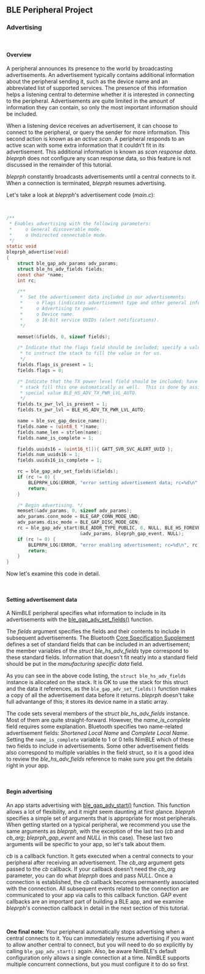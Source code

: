 ## BLE Peripheral Project

### Advertising

<br>

#### Overview


A peripheral announces its presence to the world by broadcasting
advertisements.  An advertisement typically contains additional information
about the peripheral sending it, such as the device name and an abbreviated
list of supported services.  The presence of this information helps a listening
central to determine whether it is interested in connecting to the peripheral.
Advertisements are quite limited in the amount of information they can contain,
so only the most important information should be included.

When a listening device receives an advertisement, it can choose to connect to
the peripheral, or query the sender for more information.  This second action
is known as an *active scan*.  A peripheral responds to an active scan with
some extra information that it couldn't fit in its advertisement.  This
additional information is known as *scan response data*.  *bleprph* does not
configure any scan response data, so this feature is not discussed in the
remainder of this tutorial.

*bleprph* constantly broadcasts advertisements until a central connects to it.
When a connection is terminated, *bleprph* resumes advertising.

Let's take a look at *bleprph*'s advertisement code (*main.c*):

<br>

```c
/**
 * Enables advertising with the following parameters:
 *     o General discoverable mode.
 *     o Undirected connectable mode.
 */
static void
bleprph_advertise(void)
{
    struct ble_gap_adv_params adv_params;
    struct ble_hs_adv_fields fields;
    const char *name;
    int rc;

    /**
     *  Set the advertisement data included in our advertisements:
     *     o Flags (indicates advertisement type and other general info).
     *     o Advertising tx power.
     *     o Device name.
     *     o 16-bit service UUIDs (alert notifications).
     */

    memset(&fields, 0, sizeof fields);

    /* Indicate that the flags field should be included; specify a value of 0
     * to instruct the stack to fill the value in for us.
     */
    fields.flags_is_present = 1;
    fields.flags = 0;

    /* Indicate that the TX power level field should be included; have the
     * stack fill this one automatically as well.  This is done by assiging the
     * special value BLE_HS_ADV_TX_PWR_LVL_AUTO.
     */
    fields.tx_pwr_lvl_is_present = 1;
    fields.tx_pwr_lvl = BLE_HS_ADV_TX_PWR_LVL_AUTO;

    name = ble_svc_gap_device_name();
    fields.name = (uint8_t *)name;
    fields.name_len = strlen(name);
    fields.name_is_complete = 1;

    fields.uuids16 = (uint16_t[]){ GATT_SVR_SVC_ALERT_UUID };
    fields.num_uuids16 = 1;
    fields.uuids16_is_complete = 1;

    rc = ble_gap_adv_set_fields(&fields);
    if (rc != 0) {
        BLEPRPH_LOG(ERROR, "error setting advertisement data; rc=%d\n", rc);
        return;
    }

    /* Begin advertising. */
    memset(&adv_params, 0, sizeof adv_params);
    adv_params.conn_mode = BLE_GAP_CONN_MODE_UND;
    adv_params.disc_mode = BLE_GAP_DISC_MODE_GEN;
    rc = ble_gap_adv_start(BLE_ADDR_TYPE_PUBLIC, 0, NULL, BLE_HS_FOREVER,
                           &adv_params, bleprph_gap_event, NULL);
    if (rc != 0) {
        BLEPRPH_LOG(ERROR, "error enabling advertisement; rc=%d\n", rc);
        return;
    }
}
```

Now let's examine this code in detail.

<br>

#### Setting advertisement data


A NimBLE peripheral specifies what information to include in its advertisements with the [ble_gap_adv_set_fields()](../../../network/ble/ble_hs/ble_gap/functions/ble_gap_adv_set_fields.md) function.

The *fields* argument specifies the fields and their contents to include in
subsequent advertisements.  The Bluetooth [Core Specification
Supplement](https://www.bluetooth.org/DocMan/handlers/DownloadDoc.ashx?doc_id=302735)
defines a set of standard fields that can be included in an advertisement; the
member variables of the *struct ble_hs_adv_fields* type correspond to these
standard fields.  Information that doesn't fit neatly into a standard field
should be put in the *manufacturing specific data* field.

As you can see in the above code listing, the `struct ble_hs_adv_fields`
instance is allocated on the stack.  It is OK to use the stack for this struct
and the data it references, as the `ble_gap_adv_set_fields()`
function makes a copy of all the advertisement data before it returns.
*bleprph* doesn't take full advantange of this; it stores its device name in a
static array.

The code sets several members of the *struct ble_hs_adv_fields* instance.  Most
of them are quite straight-forward.  However, the *name\_is\_complete* field
requires some explanation.  Bluetooth specifies two name-related advertisement
fields: *Shortened Local Name* and *Complete Local Name*.  Setting the
`name_is_complete` variable to 1 or 0 tells NimBLE which of these two fields to
include in advertisements.  Some other advertisement fields also correspond to
multiple variables in the field struct, so it is a good idea to review the
*ble\_hs\_adv\_fields* reference to make sure you get the details right in your
app.

<br>

#### Begin advertising


An app starts advertising with
[ble_gap_adv_start()](../../../network/ble/ble_hs/ble_gap/functions/ble_gap_adv_start.md)
function.  This function allows a lot of flexibility, and it might seem
daunting at first glance.  *bleprph* specifies a simple set of arguments that
is appropriate for most peripherals.  When getting started on a typical
peripheral, we recommend you use the same arguments as *bleprph*, with the
exception of the last two (*cb* and *cb_arg*; *bleprph_gap_event* and *NULL* in
this case).  These last two arguments will be specific to your app, so let's
talk about them.

*cb* is a callback function.  It gets executed when a central connects to your
peripheral after receiving an advertisement.  The *cb_arg* argument gets passed
to the *cb* callback.  If your callback doesn't need the *cb_arg* parameter,
you can do what *bleprph* does and pass *NULL*.  Once a connection is
established, the *cb* callback becomes permanently associated with the
connection.  All subsequent events related to the connection are communicated
to your app via calls to this callback function.  GAP event callbacks are an
important part of building a BLE app, and we examine *bleprph*'s connection
callback in detail in the next section of this tutorial.

<br>

**One final note:** Your peripheral automatically stops advertising when a
central connects to it.  You can immediately resume advertising if you want to
allow another central to connect, but you will need to do so explicitly by
calling `ble_gap_adv_start()` again.  Also, be aware NimBLE's default
configuration only allows a single connection at a time.  NimBLE supports
multiple concurrent connections, but you must configure it to do so first.
